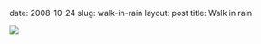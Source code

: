 date: 2008-10-24
slug: walk-in-rain
layout: post
title: Walk in rain


<a href="http://i37.tinypic.com/35akx6s.jpg"><img src="/tumblr_files/kLg0R7T3tfgbfsclKiDA2Wrjo1_250.jpg"/></a>
